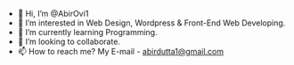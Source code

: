 - 👋 Hi, I’m @AbirOvi1
- 👀 I’m interested in Web Design, Wordpress & Front-End Web Developing.
- 🌱 I’m currently learning Programming.
- 💞️ I’m looking to collaborate.
- 📫 How to reach me? My E-mail - abirdutta1@gmail.com

<!---
AbirOvi1/AbirOvi1 is a ✨ special ✨ repository because its `README.md` (this file) appears on your GitHub profile.
You can click the Preview link to take a look at your changes.
--->
